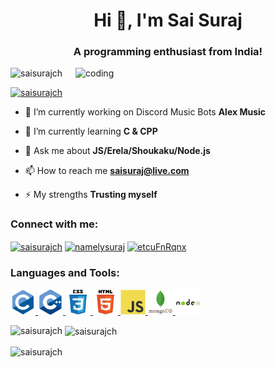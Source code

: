<h1 align="center">Hi 👋, I'm Sai Suraj</h1>
<h3 align="center">A programming enthusiast from India!</h3>
<image align="right" alt="coding" width="400" src="https://i.pinimg.com/originals/f1/e7/34/f1e734f9cade86fe737a9aa404ad5677.gif">

<p align="left"> <img src="https://komarev.com/ghpvc/?username=saisurajch&label=Profile%20views&color=0e75b6&style=flat" alt="saisurajch" /> </p>

<p align="left"> <a href="https://twitter.com/saisurajch" target="blank"><img src="https://img.shields.io/twitter/follow/saisurajch?logo=twitter&style=for-the-badge" alt="saisurajch" /></a> </p>

- 🔭 I’m currently working on Discord Music Bots **Alex Music**

- 🌱 I’m currently learning **C & CPP**

- 💬 Ask me about **JS/Erela/Shoukaku/Node.js**

- 📫 How to reach me **saisuraj@live.com**

- ⚡ My strengths **Trusting myself**

<h3 align="left">Connect with me:</h3>
<p align="left">
<a href="https://twitter.com/saisurajch" target="blank"><img align="center" src="https://raw.githubusercontent.com/rahuldkjain/github-profile-readme-generator/master/src/images/icons/Social/twitter.svg" alt="saisurajch" height="30" width="40" /></a>
<a href="https://instagram.com/namelysuraj" target="blank"><img align="center" src="https://raw.githubusercontent.com/rahuldkjain/github-profile-readme-generator/master/src/images/icons/Social/instagram.svg" alt="namelysuraj" height="30" width="40" /></a>
<a href="https://discord.gg/etcuFnRqnx" target="blank"><img align="center" src="https://raw.githubusercontent.com/rahuldkjain/github-profile-readme-generator/master/src/images/icons/Social/discord.svg" alt="etcuFnRqnx" height="30" width="40" /></a>
</p>

<h3 align="left">Languages and Tools:</h3>
<p align="left"> <a href="https://www.cprogramming.com/" target="_blank" rel="noreferrer"> <img src="https://raw.githubusercontent.com/devicons/devicon/master/icons/c/c-original.svg" alt="c" width="40" height="40"/> </a> <a href="https://www.w3schools.com/cpp/" target="_blank" rel="noreferrer"> <img src="https://raw.githubusercontent.com/devicons/devicon/master/icons/cplusplus/cplusplus-original.svg" alt="cplusplus" width="40" height="40"/> </a> <a href="https://www.w3schools.com/css/" target="_blank" rel="noreferrer"> <img src="https://raw.githubusercontent.com/devicons/devicon/master/icons/css3/css3-original-wordmark.svg" alt="css3" width="40" height="40"/> </a> <a href="https://www.w3.org/html/" target="_blank" rel="noreferrer"> <img src="https://raw.githubusercontent.com/devicons/devicon/master/icons/html5/html5-original-wordmark.svg" alt="html5" width="40" height="40"/> </a> <a href="https://developer.mozilla.org/en-US/docs/Web/JavaScript" target="_blank" rel="noreferrer"> <img src="https://raw.githubusercontent.com/devicons/devicon/master/icons/javascript/javascript-original.svg" alt="javascript" width="40" height="40"/> </a> <a href="https://www.mongodb.com/" target="_blank" rel="noreferrer"> <img src="https://raw.githubusercontent.com/devicons/devicon/master/icons/mongodb/mongodb-original-wordmark.svg" alt="mongodb" width="40" height="40"/> </a> <a href="https://nodejs.org" target="_blank" rel="noreferrer"> <img src="https://raw.githubusercontent.com/devicons/devicon/master/icons/nodejs/nodejs-original-wordmark.svg" alt="nodejs" width="40" height="40"/> </a> </p>

<p><img align="left" src="https://github-readme-stats.vercel.app/api/top-langs?username=saisurajch&show_icons=true&locale=en&layout=compact" alt="saisurajch" /></p>

<p>&nbsp;<img align="center" src="https://github-readme-stats.vercel.app/api?username=saisurajch&show_icons=true&locale=en" alt="saisurajch" /></p>

<p><img align="center" src="https://github-readme-streak-stats.herokuapp.com/?user=saisurajch&" alt="saisurajch" /></p>

